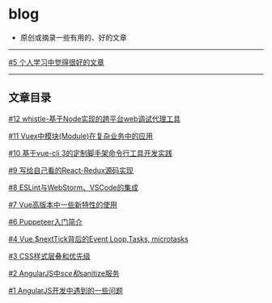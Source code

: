 # blog
* 原创或摘录一些有用的、好的文章

<hr>

[#5 个人学习中觉得很好的文章](https://github.com/masterkong/blog/issues/5)

<hr>

## 文章目录
[#12 whistle-基于Node实现的跨平台web调试代理工具](https://github.com/masterkong/blog/issues/12)

[#11 Vuex中模块(Module)在复杂业务中的应用](https://github.com/masterkong/blog/issues/11)

[#10 基于vue-cli 3的定制脚手架命令行工具开发实践](https://github.com/masterkong/blog/issues/10)

[#9 写给自己看的React-Redux源码实现](https://github.com/masterkong/blog/issues/9)

[#8 ESLint与WebStorm、VSCode的集成](https://github.com/masterkong/blog/issues/8)

[#7 Vue高版本中一些新特性的使用](https://github.com/masterkong/blog/issues/7)

[#6 Puppeteer入门简介](https://github.com/masterkong/blog/issues/6)

[#4 Vue.$nextTick背后的Event Loop,Tasks, microtasks](https://github.com/masterkong/blog/issues/4)

[#3 CSS样式层叠和优先级](https://github.com/masterkong/blog/issues/3)

[#2 AngularJS中$sce和$sanitize服务](https://github.com/masterkong/blog/issues/2)

[#1 AngularJS开发中遇到的一些问题](https://github.com/masterkong/blog/issues/1)
